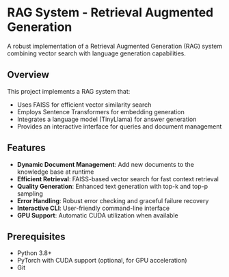 # RAG System - Retrieval Augmented Generation

A robust implementation of a Retrieval Augmented Generation (RAG) system combining vector search with language generation capabilities.

## Overview

This project implements a RAG system that:
- Uses FAISS for efficient vector similarity search
- Employs Sentence Transformers for embedding generation
- Integrates a language model (TinyLlama) for answer generation
- Provides an interactive interface for queries and document management

## Features

- **Dynamic Document Management**: Add new documents to the knowledge base at runtime
- **Efficient Retrieval**: FAISS-based vector search for fast context retrieval
- **Quality Generation**: Enhanced text generation with top-k and top-p sampling
- **Error Handling**: Robust error checking and graceful failure recovery
- **Interactive CLI**: User-friendly command-line interface
- **GPU Support**: Automatic CUDA utilization when available

## Prerequisites

- Python 3.8+
- PyTorch with CUDA support (optional, for GPU acceleration)
- Git
